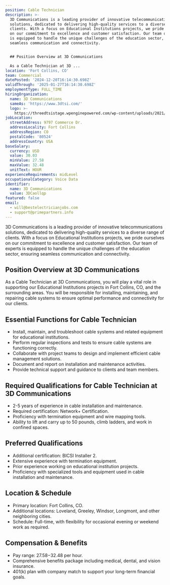 ```yaml
---
position: Cable Technician
description: >-
  3D Communications is a leading provider of innovative telecommunications
  solutions, dedicated to delivering high-quality services to a diverse range of
  clients. With a focus on Educational Institutions projects, we pride ourselves
  on our commitment to excellence and customer satisfaction. Our team of experts
  is equipped to handle the unique challenges of the education sector, ensuring
  seamless communication and connectivity.


  ## Position Overview at 3D Communications

  As a Cable Technician at 3D ...
location: 'Fort Collins, CO'
team: Commercial
datePosted: '2024-12-20T16:14:30.698Z'
validThrough: '2025-01-27T16:14:30.698Z'
employmentType: FULL_TIME
hiringOrganization:
  name: 3D Communications
  sameAs: 'https://www.3dtsi.com/'
  logo: >-
    https://threedtsistage.wpenginepowered.com/wp-content/uploads/2021/01/logo-default.png
jobLocation:
  streetAddress: 9797 Commerce Dr.
  addressLocality: Fort Collins
  addressRegion: CO
  postalCode: '80524'
  addressCountry: USA
baseSalary:
  currency: USD
  value: 30.03
  minValue: 27.58
  maxValue: 32.48
  unitText: HOUR
experienceRequirements: midLevel
occupationalCategory: Voice Data
identifier:
  name: 3D Communications
  value: 3DCaollqp
featured: false
email:
  - will@bestelectricianjobs.com
  - support@primepartners.info
---
```




3D Communications is a leading provider of innovative telecommunications solutions, dedicated to delivering high-quality services to a diverse range of clients. With a focus on Educational Institutions projects, we pride ourselves on our commitment to excellence and customer satisfaction. Our team of experts is equipped to handle the unique challenges of the education sector, ensuring seamless communication and connectivity.

## Position Overview at 3D Communications
As a Cable Technician at 3D Communications, you will play a vital role in supporting our Educational Institutions projects in Fort Collins, CO, and the surrounding areas. You will be responsible for installing, maintaining, and repairing cable systems to ensure optimal performance and connectivity for our clients.

## Essential Functions for Cable Technician
- Install, maintain, and troubleshoot cable systems and related equipment for educational institutions.
- Perform regular inspections and tests to ensure cable systems are functioning correctly.
- Collaborate with project teams to design and implement efficient cable management solutions.
- Document and report on installation and maintenance activities.
- Provide technical support and guidance to clients and team members.

## Required Qualifications for Cable Technician at 3D Communications
- 2-5 years of experience in cable installation and maintenance.
- Required certification: Network+ Certification.
- Proficiency with termination equipment and wire mapping tools.
- Ability to lift and carry up to 50 pounds, climb ladders, and work in confined spaces.

## Preferred Qualifications
- Additional certification: BICSI Installer 2.
- Extensive experience with termination equipment.
- Prior experience working on educational institution projects.
- Proficiency with specialized tools and equipment used in cable installation and maintenance.

## Location & Schedule
- Primary location: Fort Collins, CO.
- Additional locations: Loveland, Greeley, Windsor, Longmont, and other neighboring cities.
- Schedule: Full-time, with flexibility for occasional evening or weekend work as required.

## Compensation & Benefits
- Pay range: $27.58-$32.48 per hour.
- Comprehensive benefits package including medical, dental, and vision insurance.
- 401(k) plan with company match to support your long-term financial goals.